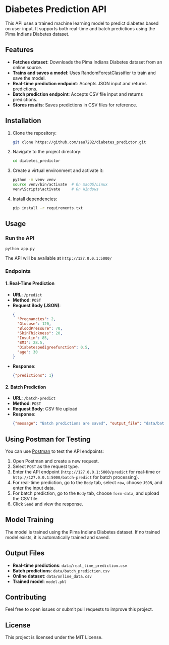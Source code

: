 # Diabetes Prediction API

This API uses a trained machine learning model to predict diabetes based on user input. It supports both real-time and batch predictions using the Pima Indians Diabetes dataset.

## Features
- **Fetches dataset**: Downloads the Pima Indians Diabetes dataset from an online source.
- **Trains and saves a model**: Uses RandomForestClassifier to train and save the model.
- **Real-time prediction endpoint**: Accepts JSON input and returns predictions.
- **Batch prediction endpoint**: Accepts CSV file input and returns predictions.
- **Stores results**: Saves predictions in CSV files for reference.

## Installation
1. Clone the repository:
   ```bash
   git clone https://github.com/sau7282/diabetes_predictor.git
   ```
2. Navigate to the project directory:
   ```bash
   cd diabetes_predictor
   ```
3. Create a virtual environment and activate it:
   ```bash
   python -m venv venv
   source venv/bin/activate  # On macOS/Linux
   venv\Scripts\activate     # On Windows
   ```
4. Install dependencies:
   ```bash
   pip install -r requirements.txt
   ```

## Usage
### **Run the API**
```bash
python app.py
```
The API will be available at `http://127.0.0.1:5000/`

### **Endpoints**
#### **1. Real-Time Prediction**
- **URL**: `/predict`
- **Method**: `POST`
- **Request Body (JSON)**:
  ```json
  {
    "Pregnancies": 2,
    "Glucose": 120,
    "BloodPressure": 70,
    "SkinThickness": 20,
    "Insulin": 85,
    "BMI": 28.5,
    "Diabetespedigreefunction": 0.5,
    "age": 30
  }
  ```
- **Response**:
  ```json
  {"predictions": 1}
  ```

#### **2. Batch Prediction**
- **URL**: `/batch-predict`
- **Method**: `POST`
- **Request Body**: CSV file upload
- **Response**:
  ```json
  {"message": "Batch predictions are saved", "output_file": "data/batch_prediction.csv"}
  ```

## Using Postman for Testing
You can use [Postman](https://www.postman.com/) to test the API endpoints:
1. Open Postman and create a new request.
2. Select `POST` as the request type.
3. Enter the API endpoint (`http://127.0.0.1:5000/predict` for real-time or `http://127.0.0.1:5000/batch-predict` for batch processing).
4. For real-time prediction, go to the `Body` tab, select `raw`, choose `JSON`, and enter the input data.
5. For batch prediction, go to the `Body` tab, choose `form-data`, and upload the CSV file.
6. Click `Send` and view the response.

## Model Training
The model is trained using the Pima Indians Diabetes dataset. If no trained model exists, it is automatically trained and saved.

## Output Files
- **Real-time predictions**: `data/real_time_prediction.csv`
- **Batch predictions**: `data/batch_prediction.csv`
- **Online dataset**: `data/online_data.csv`
- **Trained model**: `model.pkl`

## Contributing
Feel free to open issues or submit pull requests to improve this project.

## License
This project is licensed under the MIT License.
